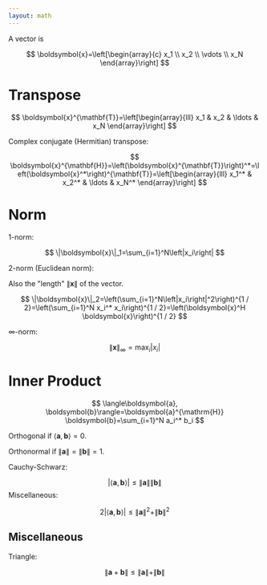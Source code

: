 ```yaml
---
layout: math
---
```

A vector is

$$
\boldsymbol{x}=\left[\begin{array}{c}
x_1 \\
x_2 \\
\vdots \\
x_N
\end{array}\right]
$$

# Transpose

$$
\boldsymbol{x}^{\mathbf{T}}=\left[\begin{array}{lll}
x_1 & x_2 & \ldots & x_N
\end{array}\right]
$$

 Complex conjugate (Hermitian) transpose:
 
$$
\boldsymbol{x}^{\mathbf{H}}=\left(\boldsymbol{x}^{\mathbf{T}}\right)^*=\left(\boldsymbol{x}^*\right)^{\mathbf{T}}=\left[\begin{array}{lll}
x_1^* & x_2^* & \ldots & x_N^*
\end{array}\right]
$$

# Norm

1-norm:

$$
\|\boldsymbol{x}\|_1=\sum_{i=1}^N\left|x_i\right|
$$

2-norm (Euclidean norm):

Also the "length" $\|\boldsymbol{x}\|$ of the vector.

$$
\|\boldsymbol{x}\|_2=\left(\sum_{i=1}^N\left|x_i\right|^2\right)^{1 / 2}=\left(\sum_{i=1}^N x_i^* x_i\right)^{1 / 2}=\left(\boldsymbol{x}^H \boldsymbol{x}\right)^{1 / 2}
$$

$\infty$-norm:

$$
\|\boldsymbol{x}\|_{\infty}=\max _i\left|x_i\right|
$$

# Inner Product

$$
\langle\boldsymbol{a}, \boldsymbol{b}\rangle=\boldsymbol{a}^{\mathrm{H}} \boldsymbol{b}=\sum_{i=1}^N a_i^* b_i
$$

Orthogonal if $\langle\boldsymbol{a}, \boldsymbol{b}\rangle=0$.

Orthonormal if $\|\boldsymbol{a}\|=\|\boldsymbol{b}\|=1$.

Cauchy-Schwarz:

$$
|\langle\boldsymbol{a}, \boldsymbol{b}\rangle| \leq\|\mathbf{a}\|\|\boldsymbol{b}\|
$$
Miscellaneous:

$$
2|\langle\boldsymbol{a}, \boldsymbol{b}\rangle| \leq\|\boldsymbol{a}\|^2+\|\boldsymbol{b}\|^2
$$

## Miscellaneous

Triangle:

$$
\|\boldsymbol{a}+\boldsymbol{b}\| \leq\|\boldsymbol{a}\|+\|\boldsymbol{b}\|
$$
